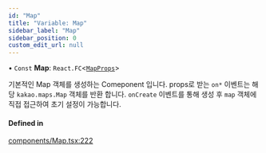 ```yaml
---
id: "Map"
title: "Variable: Map"
sidebar_label: "Map"
sidebar_position: 0
custom_edit_url: null
---
```


• `Const` **Map**: `React.FC`<[`MapProps`](../interfaces/MapProps.md)\>

기본적인 Map 객체를 생성하는 Comeponent 입니다.
props로 받는 `on*` 이벤트는 해당 `kakao.maps.Map` 객체를 반환 합니다.
`onCreate` 이벤트를 통해 생성 후 `map` 객체에 직접 접근하여 초기 설정이 가능합니다.

#### Defined in

[components/Map.tsx:222](https://github.com/JaeSeoKim/react-kakao-maps/blob/1c2440a/src/components/Map.tsx#L222)
